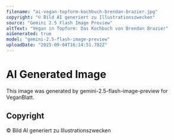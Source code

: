 ```yaml
---
filename: "ai-vegan-topform-kochbuch-brendan-brazier.jpg"
copyright: "© Bild AI generiert zu Illustrationszwecken"
source: "Gemini 2.5 Flash Image Preview"
altText: "Vegan in Topform: Das Kochbuch von Brendan Brazier"
aiGenerated: true
model: "gemini-2.5-flash-image-preview"
uploadDate: "2025-09-04T16:14:51.782Z"
---
```


# AI Generated Image

This image was generated by gemini-2.5-flash-image-preview for VeganBlatt.

## Copyright
© Bild AI generiert zu Illustrationszwecken
